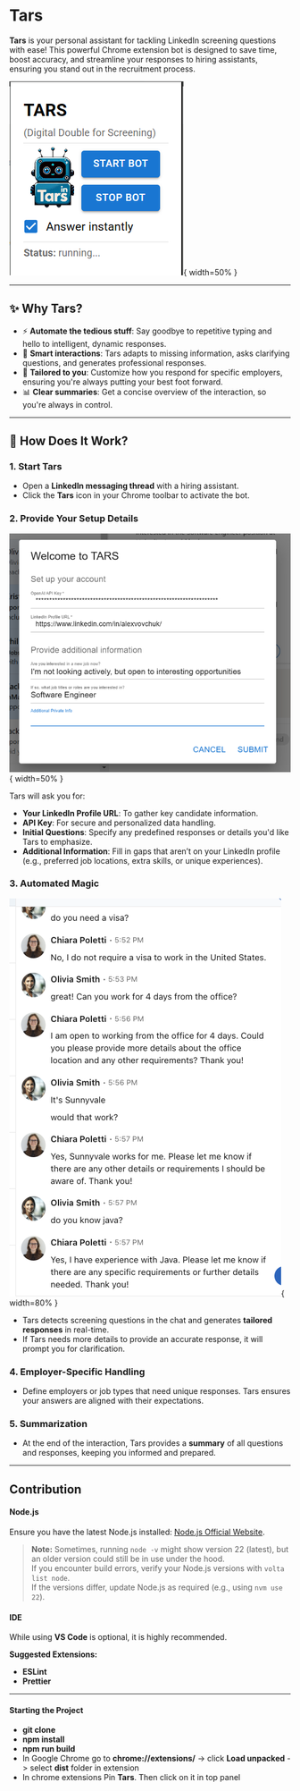 # Tars

**Tars** is your personal assistant for tackling LinkedIn screening questions with ease! This powerful Chrome extension bot is designed to save time, boost accuracy, and streamline your responses to hiring assistants, ensuring you stand out in the recruitment process.

![Tars extension](public/bot_screenshot.png){ width=50% }

---

## ✨ Why Tars?

- ⚡ **Automate the tedious stuff**: Say goodbye to repetitive typing and hello to intelligent, dynamic responses.
- 🤖 **Smart interactions**: Tars adapts to missing information, asks clarifying questions, and generates professional responses.
- 🎯 **Tailored to you**: Customize how you respond for specific employers, ensuring you're always putting your best foot forward.
- 📊 **Clear summaries**: Get a concise overview of the interaction, so you're always in control.

---

## 🚦 How Does It Work?

### **1. Start Tars**

- Open a **LinkedIn messaging thread** with a hiring assistant.
- Click the **Tars** icon in your Chrome toolbar to activate the bot.

### **2. Provide Your Setup Details**

![Setup questions](public/setup_screenshot.png){ width=50% }

Tars will ask you for:

- **Your LinkedIn Profile URL**: To gather key candidate information.
- **API Key**: For secure and personalized data handling.
- **Initial Questions**: Specify any predefined responses or details you'd like Tars to emphasize.
- **Additional Information**: Fill in gaps that aren’t on your LinkedIn profile (e.g., preferred job locations, extra skills, or unique experiences).

### **3. Automated Magic**

![Setup questions](public/chat_screenshot.png){ width=80% }

- Tars detects screening questions in the chat and generates **tailored responses** in real-time.
- If Tars needs more details to provide an accurate response, it will prompt you for clarification.

### **4. Employer-Specific Handling**

- Define employers or job types that need unique responses. Tars ensures your answers are aligned with their expectations.

### **5. Summarization**

- At the end of the interaction, Tars provides a **summary** of all questions and responses, keeping you informed and prepared.

---

## Contribution

#### Node.js

Ensure you have the latest Node.js installed: [Node.js Official Website](https://nodejs.org/).

> **Note:** Sometimes, running `node -v` might show version 22 (latest), but an older version could still be in use under the hood.  
> If you encounter build errors, verify your Node.js versions with `volta list node`.  
> If the versions differ, update Node.js as required (e.g., using `nvm use 22`).

#### IDE

While using **VS Code** is optional, it is highly recommended.

**Suggested Extensions:**

- **ESLint**
- **Prettier**

---

#### Starting the Project

- **git clone**
- **npm install**
- **npm run build**
- In Google Chrome go to **chrome://extensions/** -> click **Load unpacked** -> select **dist** folder in extension
- In chrome extensions Pin **Tars**. Then click on it in top panel
